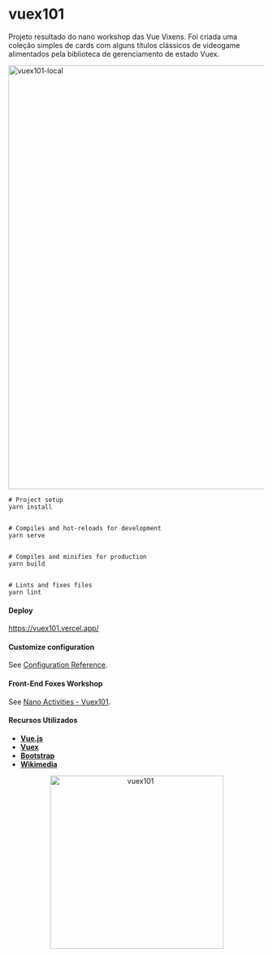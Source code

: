 # vuex101

Projeto resultado do nano workshop das Vue Vixens. Foi criada uma coleção simples de cards com alguns títulos clássicos de videogame alimentados pela biblioteca de gerenciamento de estado Vuex.

<img width="835" alt="vuex101-local" src="https://user-images.githubusercontent.com/44841405/82010198-c595e180-9647-11ea-8acf-c0a859b9c563.png">

```
# Project setup
yarn install


# Compiles and hot-reloads for development
yarn serve


# Compiles and minifies for production
yarn build


# Lints and fixes files
yarn lint
```
#### Deploy
https://vuex101.vercel.app/

#### Customize configuration
See [Configuration Reference](https://cli.vuejs.org/config/).

#### Front-End Foxes Workshop
See [Nano Activities - Vuex101](https://workshops.vuevixens.org/workshops/vue/nanos/nano1.html#get-started).

#### Recursos Utilizados

- **[Vue.js](https://vuejs.org/)**
- **[Vuex](https://vuex.vuejs.org/)**
- **[Bootstrap](https://getbootstrap.com/)**
- **[Wikimedia](https://commons.wikimedia.org/wiki/Main_Page)**

<p align="center">
<img width="341" alt="vuex101" src="https://user-images.githubusercontent.com/44841405/82009233-2ff95280-9645-11ea-97ce-43337ebad823.png">
</p>
